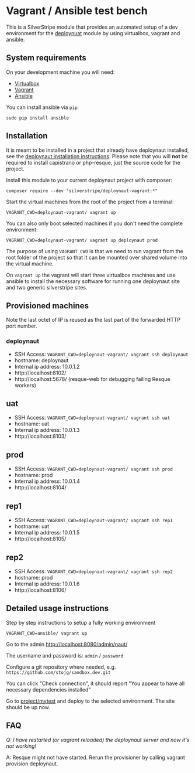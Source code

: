 # Vagrant / Ansible test bench

This is a SilverStripe module that provides an automated setup of a dev environment for the [deploynuat](https://github.com/silverstripe/deploynaut) module by using virtualbox, vagrant and ansible.

## System requirements

On your development machine you will need:

 * [Virtualbox](https://www.virtualbox.org/)
 * [Vagrant](https://www.vagrantup.com/)
 * [Ansible](http://docs.ansible.com/intro_installation.html)

You can install ansible via `pip`:

	sudo pip install ansible
 
## Installation

It is meant to be installed in a project that already have deploynaut installed, see the [deploynaut installation instructions](https://github.com/silverstripe/deploynaut/blob/master/docs/en/index.md#deploynaut-1). Please note that you will **not** be required to install capistrano or php-resque, just the source code for the project.

Install this module to your current deploynaut project with composer:

	composer require --dev "silverstripe/deploynaut-vagrant:*"

Start the virtual machines from the root of the project from a terminal:

	VAGRANT_CWD=deploynaut-vagrant/ vagrant up

You can also only boot selected machines if you don't need the complete environment:

	VAGRANT_CWD=deploynaut-vagrant/ vagrant up deploynaut prod

The purpose of using `VAGRANT_CWD` is that we need to run vagrant from the root folder of the project so that it can be mounted over shared volume into the virtual machine.

On `vagrant up` the vagrant will start three virtualbox machines and use ansible to install the necessary software for running one deploynaut site and two generic silverstripe sites.

## Provisioned machines

Note the last octet of IP is reused as the last part of the forwarded HTTP port number.

### deploynaut

 * SSH Access: `VAGRANT_CWD=deploynaut-vagrant/ vagrant ssh deploynaut`
 * hostname: deploynaut
 * Internal ip address: 10.0.1.2
 * http://localhost:8102/
 * http://localhost:5678/ (resque-web for debugging failing Resque workers)

## uat

 * SSH Access: `VAGRANT_CWD=deploynaut-vagrant/ vagrant ssh uat`
 * hostname: uat
 * Internal ip address: 10.0.1.3
 * http://localhost:8103/

## prod

 * SSH Access: `VAGRANT_CWD=deploynaut-vagrant/ vagrant ssh prod`
 * hostname: prod
 * Internal ip address: 10.0.1.4
 * http://localhost:8104/

## rep1

 * SSH Access: `VAGRANT_CWD=deploynaut-vagrant/ vagrant ssh rep1`
 * hostname: uat
 * Internal ip address: 10.0.1.5
 * http://localhost:8105/

## rep2

 * SSH Access: `VAGRANT_CWD=deploynaut-vagrant/ vagrant ssh rep2`
 * hostname: prod
 * Internal ip address: 10.0.1.6
 * http://localhost:8106/

## Detailed usage instructions

Step by step instructions to setup a fully working environment

	VAGRANT_CWD=ansible/ vagrant up

Go to the admin [http://localhost:8080/admin/naut/](http://localhost:8080/admin/naut/)

The username and password is: `admin` / `password`

Configure a git repository where needed, e.g. `https://github.com/stojg/sandbox.dev.git`

You can click "Check connection", it should report "You appear to have all necessary dependencies installed"

Go to [project/mytest](http://localhost:8080/) and deploy to the selected environment. The site should be up now.

## FAQ

*Q: I have restarted (or vagrant reloaded) the deploynaut server and now it's not working!*

A: Resque might not have started. Rerun the provisioner by calling vagrant provision deploynaut.
